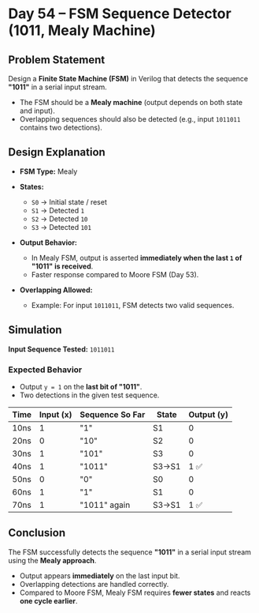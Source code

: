 # Day 54 – FSM Sequence Detector (1011, Mealy Machine)

## Problem Statement

Design a **Finite State Machine (FSM)** in Verilog that detects the sequence **"1011"** in a serial input stream.

* The FSM should be a **Mealy machine** (output depends on both state and input).
* Overlapping sequences should also be detected (e.g., input `1011011` contains two detections).

##  Design Explanation

* **FSM Type:** Mealy

* **States:**

  * `S0` → Initial state / reset
  * `S1` → Detected `1`
  * `S2` → Detected `10`
  * `S3` → Detected `101`

* **Output Behavior:**

  * In Mealy FSM, output is asserted **immediately when the last `1` of "1011" is received**.
  * Faster response compared to Moore FSM (Day 53).

* **Overlapping Allowed:**

  * Example: For input `1011011`, FSM detects two valid sequences.

## Simulation

**Input Sequence Tested:** `1011011`

### Expected Behavior

* Output `y = 1` on the **last bit of "1011"**.
* Two detections in the given test sequence.

| Time | Input (x) | Sequence So Far | State | Output (y) |
| ---- | --------- | --------------- | ----- | ---------- |
| 10ns | 1         | "1"             | S1    | 0          |
| 20ns | 0         | "10"            | S2    | 0          |
| 30ns | 1         | "101"           | S3    | 0          |
| 40ns | 1         | "1011"          | S3→S1 | 1 ✅        |
| 50ns | 0         | "0"             | S0    | 0          |
| 60ns | 1         | "1"             | S1    | 0          |
| 70ns | 1         | "1011" again    | S3→S1 | 1 ✅        |

##  Conclusion

The FSM successfully detects the sequence **"1011"** in a serial input stream using the **Mealy approach**.

* Output appears **immediately** on the last input bit.
* Overlapping detections are handled correctly.
* Compared to Moore FSM, Mealy FSM requires **fewer states** and reacts **one cycle earlier**.

